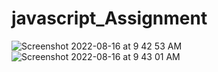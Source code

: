 # javascript_Assignment

![Screenshot 2022-08-16 at 9 42 53 AM](https://user-images.githubusercontent.com/78723011/184796429-6458fd93-28a2-4f22-983d-368a55dfa388.png)
![Screenshot 2022-08-16 at 9 43 01 AM](https://user-images.githubusercontent.com/78723011/184796444-9dc67d3d-7efb-4ebd-ba50-cd7477ffb291.png)
